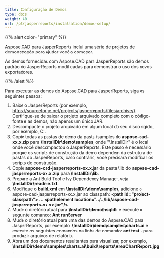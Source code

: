 ```yaml
---
title: Configuração de Demos
type: docs
weight: 40
url: /pt/jasperreports/installation/demos-setup/
---
```


{{% alert color="primary" %}}

Aspose.CAD para JasperReports inclui uma série de projetos de demonstração para ajudar você a começar.

As demos fornecidas com Aspose.CAD para JasperReports são demos padrão do JasperReports modificadas para demonstrar o uso dos novos exportadores.

{{% /alert %}}

Para executar as demos do Aspose.CAD para JasperReports, siga os seguintes passos:

1. Baixe o JasperReports (por exemplo, https://sourceforge.net/projects/jasperreports/files/archive/). Certifique-se de baixar o projeto arquivado completo com o código-fonte e as demos, não apenas um único JAR.
1. Descompacte o projeto arquivado em algum local do seu disco rígido, por exemplo, C:\.
1. Copie todas as pastas de demo da pasta \samples do **aspose-cad-xx.x.zip** para **\InstallDir\demo\samples**, onde "\InstallDir" é o local onde você descompactou o JasperReports. Este passo é necessário porque os scripts de construção da demo dependem da estrutura de pastas do JasperReports, caso contrário, você precisará modificar os scripts de construção.
1. Copie **aspose-cad-jasperreports-xx.x.jar** da pasta \lib do **aspose-cad-jasperreports-xx.x.zip** para **\InstallDir\lib**.
1. Prepare a Ant Build Tool e Ivy Dependency Manager, veja **\InstallDir\readme.txt**.
1. Modifique o **build.xml** em **\InstallDir\demo\samples**, adicione o aspose-cad-jasperreports-xx.x.jar ao classpath:
   **\<path id="project-classpath"> ... \<pathelement location="../../lib/aspose-cad-jasperreports-xx.xx.jar"/> </path>**.
1. Mude o diretório atual para **\InstallDir\demo\hsqldb** e execute o seguinte comando:
   **Ant runServer**
1. Mude o diretório atual para uma das demos do Aspose.CAD para JasperReports, por exemplo, **\InstallDir\demo\samples\charts.ai** e execute os seguintes comandos na linha de comando:
   **ant test** - para produzir arquivos de relatório.
1. Abra um dos documentos resultantes para visualizar, por exemplo, **\InstallDir\demo\samples\charts.ai\build\reports\AreaChartReport.jpg**.
